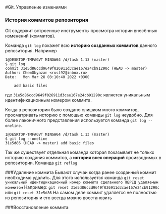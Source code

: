 #Git. Управление измениями
### История коммитов репозитория
Git содержит встроенные инструменты просмотра истории внесённых изменений (коммитов).

Команда `git log` покажет всю **историю созданных коммитов** данного репозитория. Например
```
1@DESKTOP-TMFAGVT MINGW64 /d/task 1.13 (master)
$ git log
commit 31e5d86ccd9649f026911d3cae167e24cb91290c (HEAD -> master)
Author: ChemObyazan <rusl92@inbox.ru>
Date:   Mon Mar 28 03:10:40 2022 +0300

    add basic files
```
где `31e5d86ccd9649f026911d3cae167e24cb91290c` является уникальным идентификационным номером коммита.

Когда в репозитории было создано слишком много коммитов, просматривать историю с помощью команды `git log` неудобно. Для более лаконичного представления используется команда `git log --oneline`. 
```
1@DESKTOP-TMFAGVT MINGW64 /d/task 1.13 (master)
$ git log --oneline
31e5d86 (HEAD -> master) add basic files
```
Так же существует отдельная команда которая показывает не только историю создания коммитов, а **история всех операций** производимых в репозитории.
Команда `git reflog`

###Удаление коммита
Бывают случаи когда ранее созданный коммит необходимо удалить.
Для этого используется команда `git reset уникальный идентификационный номер коммита сделанного ПЕРЕД удаляемым коммитом` Например:
`git reset 31e5d86ccd9649f026911d3cae167e24cb91290c` или `git reset 31e5d86`
На самом деле коммит удаляется не полностью из репозитория и его всегда можно восстановить

###Восстановление коммита

